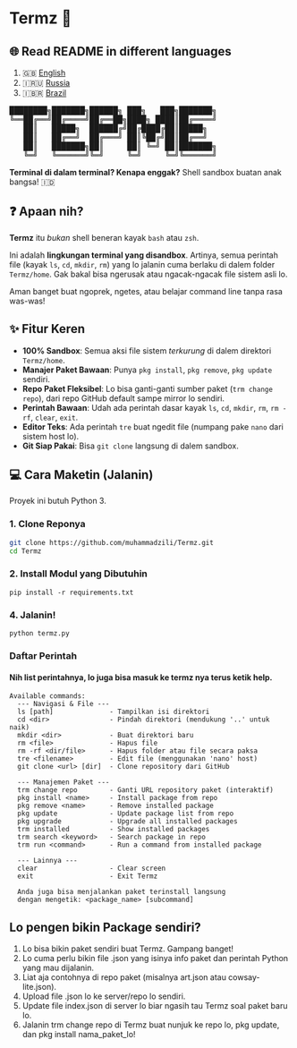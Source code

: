 # Termz 🚀
## 🌐 Read README in different languages
1. 🇬🇧 [English](https://github.com/muhammadzili/tree/main/readme/english.md)
2. 🇮🇷🇺 [Russia](https://github.com/muhammadzili/tree/main/readme/russia.md)
3. 🇮🇧🇷 [Brazil](https://github.com/muhammadzili/tree/main/readme/brazil.md)

<pre>
████████╗███████╗██████╗ ███╗   ███╗███████╗
╚══██╔══╝██╔════╝██╔══██╗████╗ ████║██╔════╝
   ██║   █████╗  ██████╔╝██╔████╔██║█████╗  
   ██║   ██╔══╝  ██╔═══╝ ██║╚██╔╝██║██╔══╝  
   ██║   ███████╗██║     ██║ ╚═╝ ██║███████╗
   ╚═╝   ╚══════╝╚═╝     ╚═╝     ╚═╝╚══════╝
</pre>

**Terminal di dalam terminal? Kenapa enggak?**
Shell sandbox buatan anak bangsa! 🇮🇩

## ❓ Apaan nih?

**Termz** itu *bukan* shell beneran kayak `bash` atau `zsh`.

Ini adalah **lingkungan terminal yang disandbox**. Artinya, semua perintah file (kayak `ls`, `cd`, `mkdir`, `rm`) yang lo jalanin cuma berlaku di dalem folder `Termz/home`. Gak bakal bisa ngerusak atau ngacak-ngacak file sistem asli lo.

Aman banget buat ngoprek, ngetes, atau belajar command line tanpa rasa was-was!

## ✨ Fitur Keren

* **100% Sandbox**: Semua aksi file sistem *terkurung* di dalem direktori `Termz/home`.
* **Manajer Paket Bawaan**: Punya `pkg install`, `pkg remove`, `pkg update` sendiri.
* **Repo Paket Fleksibel**: Lo bisa ganti-ganti sumber paket (`trm change repo`), dari repo GitHub default sampe mirror lo sendiri.
* **Perintah Bawaan**: Udah ada perintah dasar kayak `ls`, `cd`, `mkdir`, `rm`, `rm -rf`, `clear`, `exit`.
* **Editor Teks**: Ada perintah `tre` buat ngedit file (numpang pake `nano` dari sistem host lo).
* **Git Siap Pakai**: Bisa `git clone` langsung di dalem sandbox.

## 💻 Cara Maketin (Jalanin)

Proyek ini butuh Python 3.

### 1. Clone Reponya

```bash
git clone https://github.com/muhammadzili/Termz.git
cd Termz
```

### 2. Install Modul yang Dibutuhin
```
pip install -r requirements.txt
```

### 4. Jalanin!
```
python termz.py
```

### Daftar Perintah
#### Nih list perintahnya, lo juga bisa masuk ke termz nya terus ketik help.
```
Available commands:
  --- Navigasi & File ---
  ls [path]              - Tampilkan isi direktori
  cd <dir>               - Pindah direktori (mendukung '..' untuk naik)
  mkdir <dir>            - Buat direktori baru
  rm <file>              - Hapus file
  rm -rf <dir/file>      - Hapus folder atau file secara paksa
  tre <filename>         - Edit file (menggunakan 'nano' host)
  git clone <url> [dir]  - Clone repository dari GitHub
  
  --- Manajemen Paket ---
  trm change repo        - Ganti URL repository paket (interaktif)
  pkg install <name>     - Install package from repo
  pkg remove <name>      - Remove installed package
  pkg update             - Update package list from repo
  pkg upgrade            - Upgrade all installed packages
  trm installed          - Show installed packages
  trm search <keyword>   - Search package in repo
  trm run <command>      - Run a command from installed package
  
  --- Lainnya ---
  clear                  - Clear screen
  exit                   - Exit Termz
  
  Anda juga bisa menjalankan paket terinstall langsung
  dengan mengetik: <package_name> [subcommand]
```

## Lo pengen bikin Package sendiri?
1. Lo bisa bikin paket sendiri buat Termz. Gampang banget!
2. Lo cuma perlu bikin file .json yang isinya info paket dan perintah Python yang mau dijalanin.
3. Liat aja contohnya di repo paket (misalnya art.json atau cowsay-lite.json).
4. Upload file .json lo ke server/repo lo sendiri.
5. Update file index.json di server lo biar ngasih tau Termz soal paket baru lo.
6. Jalanin trm change repo di Termz buat nunjuk ke repo lo, pkg update, dan pkg install nama_paket_lo!
